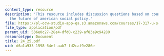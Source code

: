 ```yaml
---
content_type: resource
description: 'This resource includes discussion questions based on course conclusion:
  the future of american social policy.'
file: https://ol-ocw-studio-app-qa.s3.amazonaws.com/courses/17-317-u-s-social-policy-spring-2006/d6a1a933159864efaab7fd2caf9e286e_24_25.pdf
file_type: application/pdf
parent_uid: 536e0c27-28e4-dfd0-c239-af83a9c94280
resourcetype: Document
title: 24_25.pdf
uid: d6a1a933-1598-64ef-aab7-fd2caf9e286e
---
```

